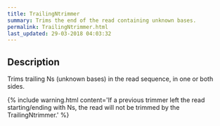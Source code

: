 ```yaml
---
title: TrailingNtrimmer
summary: Trims the end of the read containing unknown bases.
permalink: TrailingNtrimmer.html
last_updated: 29-03-2018 04:03:32
---
```


## Description

Trims trailing Ns (unknown bases) in the read sequence, in one or both sides.

{% include warning.html content='If a previous trimmer left the read starting/ending with Ns, the read will not
 be trimmed by the TrailingNtrimmer.' %}

